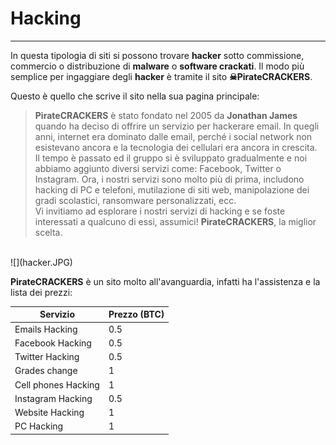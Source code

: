 # Hacking
---
In questa tipologia di siti si possono trovare **hacker** sotto commissione, commercio o distribuzione di **malware** o **software crackati**.
Il modo più semplice per ingaggiare degli **hacker** è tramite il sito **☠PirateCRACKERS**.

Questo è quello che scrive il sito nella sua pagina principale:

>**PirateCRACKERS** è stato fondato nel 2005 da **Jonathan James** quando ha deciso di offrire un servizio per hackerare email. In quegli anni, internet era dominato dalle email, perché i social network non esistevano ancora e la tecnologia dei cellulari era ancora in crescita.<br/> Il tempo è passato ed il gruppo si è sviluppato gradualmente e noi abbiamo aggiunto diversi servizi come: Facebook, Twitter o Instagram. Ora, i nostri servizi sono molto più di prima, includono hacking di PC e telefoni, mutilazione di siti web, manipolazione dei gradi scolastici, ransomware personalizzati, ecc.<br/>
>Vi invitiamo ad esplorare i nostri servizi di hacking e se foste interessati a qualcuno di essi, assumici! **PirateCRACKERS**, la miglior scelta.

  <br/>
![](hacker.JPG)

**PirateCRACKERS** è un sito molto all'avanguardia, infatti ha l'assistenza e la lista dei prezzi:

| **Servizio** | **Prezzo (BTC)** |
| -- | -- |
| Emails Hacking | 0.5 |
| Facebook Hacking | 0.5 |
| Twitter Hacking | 0.5 |
| Grades change | 1 |
| Cell phones Hacking | 1 |
| Instagram Hacking | 0.5 |
| Website Hacking | 1 |
| PC Hacking | 1 |